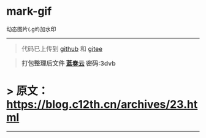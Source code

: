 # mark-gif
动态图片(.gif)加水印

---

> <font size=3>代码已上传到 [github](https://github.com/12thstan/mark-gif) 和 [gitee](https://gitee.com/c12th/mark-gif) </font>   

> <font size=3> **打包整理后文件 [蓝奏云](https://www.lanzouw.com/i21rf22mnmbi) 密码:3dvb** </font>      

# > 原文：https://blog.c12th.cn/archives/23.html

---
